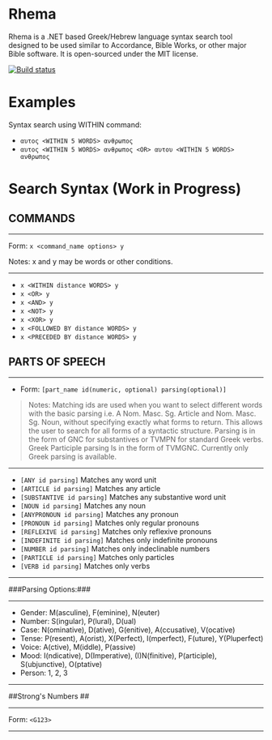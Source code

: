 # Rhema

Rhema is a .NET based Greek/Hebrew language syntax search tool designed to be used similar to Accordance, Bible Works, or other major Bible software. It is open-sourced under the MIT license.

[![Build status](https://ci.appveyor.com/api/projects/status/07dm7uq4c06ylwj6?svg=true)](https://ci.appveyor.com/project/vbnet3d/rhema)

# Examples

Syntax search using WITHIN command: 

 - `αυτος <WITHIN 5 WORDS> ανθρωπος`
 - `αυτος <WITHIN 5 WORDS> ανθρωπος <OR> αυτου <WITHIN 5 WORDS> ανθρωπος`

# Search Syntax (Work in Progress)

## COMMANDS ##

---
Form: `x <command_name options> y` 

Notes: x and y may be words or other conditions.

---
 - `x <WITHIN distance WORDS> y` 
 - `x <OR> y`  
 - `x <AND> y` 
 - `x <NOT> y` 
 - `x <XOR> y`
 - `x <FOLLOWED BY distance WORDS> y`
 - `x <PRECEDED BY distance WORDS> y` 

## PARTS OF SPEECH ##

---
 - Form: `[part_name id(numeric, optional) parsing(optional)]`

> Notes: Matching ids are used when you want to select different words
 with the basic parsing i.e. A Nom. Masc. Sg. Article and Nom. Masc. Sg. Noun, without specifying exactly what forms to return. This allows the user to search for all forms of a syntactic structure. Parsing is in the form of GNC for substantives or TVMPN for standard Greek verbs. Greek Participle parsing Is in the form of TVMGNC. Currently only Greek parsing is available.

---

 - `[ANY id parsing]`           Matches any word unit
 - `[ARTICLE id parsing]`       Matches any article
 - `[SUBSTANTIVE id parsing]`   Matches any substantive word unit
 - `[NOUN id parsing]`          Matches any noun
 - `[ANYPRONOUN id parsing]`    Matches any pronoun
 - `[PRONOUN id parsing]`       Matches only regular pronouns
 - `[REFLEXIVE id parsing]`     Matches only reflexive pronouns
 - `[INDEFINITE id parsing]`    Matches only indefinite pronouns
 - `[NUMBER id parsing]`        Matches only indeclinable numbers
 - `[PARTICLE id parsing]`      Matches only particles
 - `[VERB id parsing]`          Matches only verbs

---
###Parsing Options:###

---
  - Gender: M(asculine), F(eminine), N(euter)
  - Number: S(ingular), P(lural), D(ual)
  - Case:   N(ominative), D(ative), G(enitive), A(ccusative), V(ocative)
  - Tense:  P(resent), A(orist), X(Perfect), I(mperfect), F(uture), Y(Pluperfect)
  - Voice:  A(ctive), M(iddle), P(assive)
  - Mood:   I(ndicative), D(Imperative), (I)N(finitive), P(articiple), S(ubjunctive), O(ptative)
  - Person: 1, 2, 3



---
##Strong's Numbers ##

---
Form: `<G123>`

---
